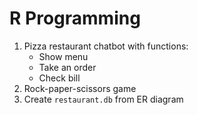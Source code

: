 # R Programming
1. Pizza restaurant chatbot with functions:
    - Show menu
    - Take an order
    - Check bill
2. Rock-paper-scissors game
3. Create `restaurant.db` from ER diagram
